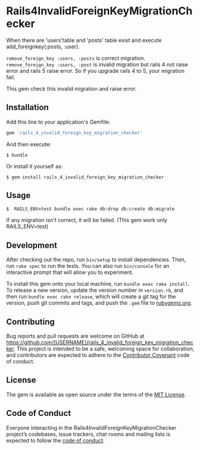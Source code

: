 # Rails4InvalidForeignKeyMigrationChecker

When there are 'users'table and 'posts' table exist and execute add_foreignkey(:posts, :user).

`remove_foreign_key :users, :posts` is correct migration. 
`remove_foreign_key :users, :post` is invalid migration but rails 4 not raise error and rails 5 raise error.
So if you upgrade rails 4 to 5, your migration fail.

This gem check this invalid migration and raise error.

## Installation

Add this line to your application's Gemfile:

```ruby
gem 'rails_4_invalid_foreign_key_migration_checker'
```

And then execute:

    $ bundle

Or install it yourself as:

    $ gem install rails_4_invalid_foreign_key_migration_checker

## Usage

    $  RAILS_ENV=test bundle exec rake db:drop db:create db:migrate
    
If any migration isn't correct, it will be failed.
(This gem work only RAILS_ENV=test)

## Development

After checking out the repo, run `bin/setup` to install dependencies. Then, run `rake spec` to run the tests. You can also run `bin/console` for an interactive prompt that will allow you to experiment.

To install this gem onto your local machine, run `bundle exec rake install`. To release a new version, update the version number in `version.rb`, and then run `bundle exec rake release`, which will create a git tag for the version, push git commits and tags, and push the `.gem` file to [rubygems.org](https://rubygems.org).

## Contributing

Bug reports and pull requests are welcome on GitHub at https://github.com/[USERNAME]/rails_4_invalid_foreign_key_migration_checker. This project is intended to be a safe, welcoming space for collaboration, and contributors are expected to adhere to the [Contributor Covenant](http://contributor-covenant.org) code of conduct.

## License

The gem is available as open source under the terms of the [MIT License](http://opensource.org/licenses/MIT).

## Code of Conduct

Everyone interacting in the Rails4InvalidForeignKeyMigrationChecker project’s codebases, issue trackers, chat rooms and mailing lists is expected to follow the [code of conduct](https://github.com/[USERNAME]/rails_4_invalid_foreign_key_migration_checker/blob/master/CODE_OF_CONDUCT.md).
